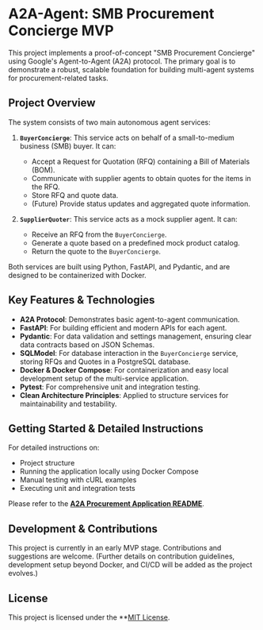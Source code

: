 # A2A-Agent: SMB Procurement Concierge MVP

This project implements a proof-of-concept "SMB Procurement Concierge" using Google's Agent-to-Agent (A2A) protocol. 
The primary goal is to demonstrate a robust, scalable foundation for building multi-agent systems for procurement-related tasks.

## Project Overview

The system consists of two main autonomous agent services:

1.  **`BuyerConcierge`**: This service acts on behalf of a small-to-medium business (SMB) buyer. It can:
    *   Accept a Request for Quotation (RFQ) containing a Bill of Materials (BOM).
    *   Communicate with supplier agents to obtain quotes for the items in the RFQ.
    *   Store RFQ and quote data.
    *   (Future) Provide status updates and aggregated quote information.

2.  **`SupplierQuoter`**: This service acts as a mock supplier agent. It can:
    *   Receive an RFQ from the `BuyerConcierge`.
    *   Generate a quote based on a predefined mock product catalog.
    *   Return the quote to the `BuyerConcierge`.

Both services are built using Python, FastAPI, and Pydantic, and are designed to be containerized with Docker.

## Key Features & Technologies

*   **A2A Protocol**: Demonstrates basic agent-to-agent communication.
*   **FastAPI**: For building efficient and modern APIs for each agent.
*   **Pydantic**: For data validation and settings management, ensuring clear data contracts based on JSON Schemas.
*   **SQLModel**: For database interaction in the `BuyerConcierge` service, storing RFQs and Quotes in a PostgreSQL database.
*   **Docker & Docker Compose**: For containerization and easy local development setup of the multi-service application.
*   **Pytest**: For comprehensive unit and integration testing.
*   **Clean Architecture Principles**: Applied to structure services for maintainability and testability.

## Getting Started & Detailed Instructions

For detailed instructions on:

*   Project structure
*   Running the application locally using Docker Compose
*   Manual testing with cURL examples
*   Executing unit and integration tests

Please refer to the **[A2A Procurement Application README](./README_detailed.md)**.

## Development & Contributions

This project is currently in an early MVP stage. Contributions and suggestions are welcome.
(Further details on contribution guidelines, development setup beyond Docker, and CI/CD will be added as the project evolves.)

## License

This project is licensed under the **[MIT License](./LICENSE).
